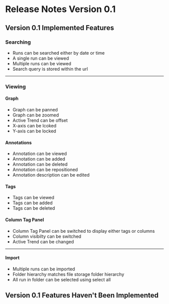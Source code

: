 # Release Notes Version 0.1

## Version 0.1 Implemented Features

### Searching

- Runs can be searched either by date or time
- A single run can be viewed
- Multiple runs can be viewed
- Search query is stored within the url

---
 
### Viewing

#### Graph
- Graph can be panned
- Graph can be zoomed
- Active Trend can be offset
- X-axis can be lcoked
- Y-axis can be locked


#### Annotations
- Annotation can be viewed
- Annotation can be added
- Annotation can be deleted
- Annotation can be repositioned
- Annotation description can be edited

#### Tags
- Tags can be viewed
- Tags can be added
- Tags can be deleted

#### Column Tag Panel
- Column Tag Panel can be switched to display either tags or columns
- Column visibilty can be switched
- Active Trend can be changed

---

#### Import
- Multiple runs can be imported
- Folder hierarchy matches file storage folder hierarchy
- All run in folder can be selected using select all


## Version 0.1 Features Haven't Been Implemented


 
